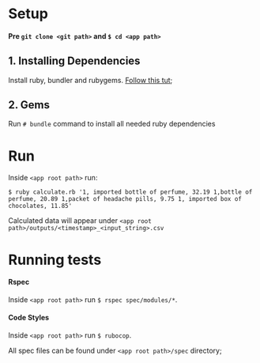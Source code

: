 # Setup
#### Pre `git clone <git path>` and `$ cd <app path>`

## 1. Installing Dependencies
Install ruby, bundler and rubygems. [Follow this tut](https://rvm.io/);

## 2. Gems
Run `# bundle` command to install all needed ruby dependencies

# Run
Inside `<app root path>` run:

`$ ruby calculate.rb '1, imported bottle of perfume, 32.19 1,bottle of perfume, 20.89 1,packet of headache pills, 9.75 1, imported box of chocolates, 11.85'`

Calculated data will appear under `<app root path>/outputs/<timestamp>_<input_string>.csv`

# Running tests
#### Rspec
Inside `<app root path>` run `$ rspec spec/modules/*`.
#### Code Styles
Inside `<app root path>` run `$ rubocop`.

All spec files can be found under `<app root path>/spec` directory;
